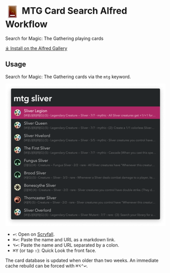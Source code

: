 # <img src='Workflow/icon.png' width='45' align='center' alt='icon'> MTG Card Search Alfred Workflow

Search for Magic: The Gathering playing cards

[⤓ Install on the Alfred Gallery](https://alfred.app/workflows/vitor/mtg-card-search)

## Usage

Search for Magic: The Gathering cards via the `mtg` keyword.

![Searching for sliver cards](Workflow/images/about/mtg.png)

* <kbd>↩&#xFE0E;</kbd>: Open on [Scryfall](https://scryfall.com/).
* <kbd>⌘</kbd><kbd>↩&#xFE0E;</kbd>: Paste the name and URL as a markdown link.
* <kbd>⌥</kbd><kbd>↩&#xFE0E;</kbd>: Paste the name and URL separated by a colon.
* <kbd>⌘</kbd><kbd>Y</kbd> (or tap <kbd>⇧</kbd>): Quick Look the front face.

The card database is updated when older than two weeks. An immediate cache rebuild can be forced with <kbd>⌘</kbd><kbd>⌥</kbd><kbd>⌃</kbd><kbd>↩&#xFE0E;</kbd>.
